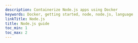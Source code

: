 ```yaml
---
description: Containerize Node.js apps using Docker
keywords: Docker, getting started, node, node.js, language
linkTitle: Node.js
title: Node.js guide
toc_min: 1
toc_max: 2
---
```

